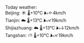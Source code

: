 Today weather:  
Beijing: ☀️   🌡️+10°C 🌬️←4km/h  
Tianjin: ☁️   🌡️+13°C 🌬️↙19km/h  
Shijiazhuang: ☁️   🌡️+13°C 🌬️↓12km/h  
Tangshan: ⛅️  🌡️+10°C 🌬️↙19km/h  
